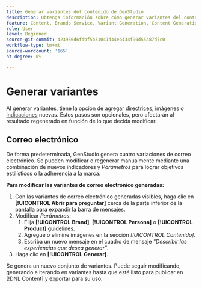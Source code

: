 ```yaml
---
title: Generar variantes del contenido de GenStudio
description: Obtenga información sobre cómo generar variantes del contenido creado en el Adobe  [!DNL GenStudio].
feature: Content, Brands Service, Variant Generation, Content Generation
role: User
level: Beginner
source-git-commit: 423956d6fdbf5b31041d44eb434f90d55a87d7c0
workflow-type: tm+mt
source-wordcount: '165'
ht-degree: 0%

---
```



# Generar variantes

Al generar variantes, tiene la opción de agregar [directrices](/help/user-guide/guidelines/overview.md), imágenes o [indicaciones](/help/user-guide/effective-prompts.md) nuevas. Estos pasos son opcionales, pero afectarán al resultado regenerado en función de lo que decida modificar.

## Correo electrónico

De forma predeterminada, GenStudio genera cuatro variaciones de correo electrónico. Se pueden modificar o regenerar manualmente mediante una combinación de nuevos indicadores y _Parámetros_ para lograr objetivos estilísticos o la adherencia a la marca.

**Para modificar las variantes de correo electrónico generadas:**

1. Con las variantes de correo electrónico generadas visibles, haga clic en **[!UICONTROL Abrir para preguntar]** cerca de la parte inferior de la pantalla para expandir la barra de mensajes.
1. Modificar _Parámetros_:
   1. Elija **[!UICONTROL Brand]**, **[!UICONTROL Persona]** o **[!UICONTROL Product]** [guidelines](/help/user-guide/guidelines/overview.md).
   1. Agregue o elimine imágenes en la sección _[!UICONTROL Contenido]_.
   1. Escriba un nuevo mensaje en el cuadro de mensaje _&quot;Describir las experiencias que desea generar&quot;_.
1. Haga clic en **[!UICONTROL Generar]**.

Se genera un nuevo conjunto de variantes. Puede seguir modificando, generando e iterando en variantes hasta que esté listo para publicar en [!DNL Content] y exportar para su uso.
